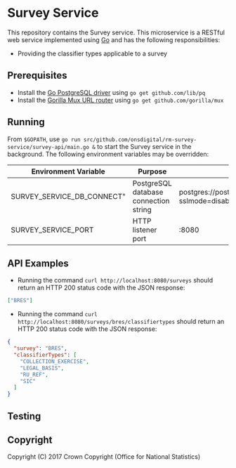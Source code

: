 # Survey Service
This repository contains the Survey service. This microservice is a RESTful web service implemented using [Go](https://golang.org/) and has the following responsibilities:

* Providing the classifier types applicable to a survey

## Prerequisites
* Install the [Go PostgreSQL driver]() using `go get github.com/lib/pq`
* Install the [Gorilla Mux URL router](http://www.gorillatoolkit.org/pkg/mux) using `go get github.com/gorilla/mux`

## Running
From `$GOPATH`, use `go run src/github.com/onsdigital/rm-survey-service/survey-api/main.go &` to start the Survey service in the background. The following environment variables may be overridden:

<table>
  <thead>
    <tr>
      <th>Environment Variable</th>
      <th>Purpose</th>
      <th>Default Value</th>
    </tr>
  </thead>
  <tbody>
    <tr>
      <td>SURVEY_SERVICE_DB_CONNECT"</td>
      <td>PostgreSQL database connection string</td>
      <td>postgres://postgres:password@localhost/postgres?sslmode=disable</td>
    </tr>
    <tr>
      <td>SURVEY_SERVICE_PORT</td>
      <td>HTTP listener port</td>
      <td>:8080</td>
  </tbody>
</table>

## API Examples

* Running the command `curl http://localhost:8080/surveys` should return an HTTP 200 status code with the JSON response:

```json
["BRES"]
```

* Running the command `curl http://localhost:8080/surveys/bres/classifiertypes` should return an HTTP 200 status code with the JSON response:

```json
{
  "survey": "BRES",
  "classifierTypes": [
    "COLLECTION_EXERCISE",
    "LEGAL_BASIS",
    "RU_REF",
    "SIC"
  ]
}
```

## Testing

## Copyright
Copyright (C) 2017 Crown Copyright (Office for National Statistics)
